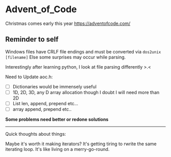 # Advent_of_Code
Christmas comes early this year
https://adventofcode.com/

## Reminder to self

Windows files have CRLF file endings and must be converted via `dos2unix [filename]`
Else some surprises may occur while parsing.

Interestingly after learning python, I look at file parsing differently >.<

Need to Update aoc.h:

 - [ ] Dictionaries would be immensely useful
 - [ ] 1D, 2D, 3D, any D array allocation though I doubt I will need more than 2D
 - [ ] List len, append, prepend etc...
 - [ ] array append, prepend etc..

**Some problems need better or redone solutions**

---
Quick thoughts about things:

Maybe it's worth it making iterators? It's getting tiring to rwrite the same iterating loop. It's like living on a merry-go-round.
